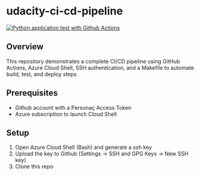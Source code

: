 # udacity-ci-cd-pipeline
[![Python application test with Github Actions](https://github.com/emmespace/udacity-ci-cd-pipeline/actions/workflows/pythonapp.yml/badge.svg)](https://github.com/emmespace/udacity-ci-cd-pipeline/actions/workflows/pythonapp.yml)

## Overview
This repository demonstrates a complete CI/CD pipeline using GitHub Actions, Azure Cloud Shell, SSH authentication, and a Makefile to automate build, test, and deploy steps

## Prerequisites
* Github account with a Personaç Access Token
* Azure subscription to launch Cloud Shell

## Setup
1. Open Azure Cloud Shell (Bash) and generate a ssh key
2. Upload the key to Github (Settings -> SSH and GPG Keys -> New SSH key)
3. Clone this repo
